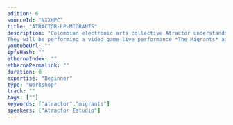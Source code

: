 ```yaml
---
edition: 6
sourceId: "NXXHPC"
title: "ATRACTOR-LP-MIGRANTS"
description: "Colombian electronic arts collective Atractor understands technology as a field of struggle from their Latin American context. In this scenario, assimilating and experiencing technology always as active users implies that electronic arts and creation have the power to spark conversations and create spaces for community dialogue.
They will be performing a video game live performance *The Migrants* and launch their NFT Botánica transgénica, come discover RITUALES in the hacker basement."
youtubeUrl: ""
ipfsHash: ""
ethernaIndex: ""
ethernaPermalink: ""
duration: 0
expertise: "Beginner"
type: "Workshop"
track: ""
tags: [""]
keywords: ["atractor","migrants"]
speakers: ["Atractor Estudio"]
---
```

